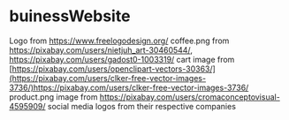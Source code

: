 # buinessWebsite
Logo from https://www.freelogodesign.org/
coffee.png from https://pixabay.com/users/nietjuh_art-30460544/, https://pixabay.com/users/gadost0-1003319/
cart image from [https://pixabay.com/users/openclipart-vectors-30363/](https://pixabay.com/users/clker-free-vector-images-3736/)https://pixabay.com/users/clker-free-vector-images-3736/
product.png image from https://pixabay.com/users/cromaconceptovisual-4595909/
social media logos from their respective companies
